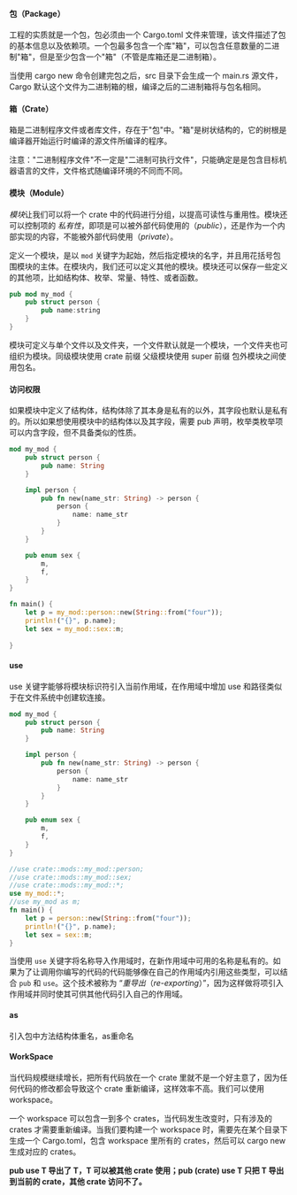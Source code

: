 

#### 包（Package）

工程的实质就是一个包，包必须由一个 Cargo.toml 文件来管理，该文件描述了包的基本信息以及依赖项。一个包最多包含一个库"箱"，可以包含任意数量的二进制"箱"，但是至少包含一个"箱"（不管是库箱还是二进制箱）。

当使用 cargo new 命令创建完包之后，src 目录下会生成一个 main.rs 源文件，Cargo 默认这个文件为二进制箱的根，编译之后的二进制箱将与包名相同。

#### 箱（Crate）

箱是二进制程序文件或者库文件，存在于"包"中。"箱"是树状结构的，它的树根是编译器开始运行时编译的源文件所编译的程序。

注意："二进制程序文件"不一定是"二进制可执行文件"，只能确定是是包含目标机器语言的文件，文件格式随编译环境的不同而不同。



#### 模块（Module）

*模块*让我们可以将一个 crate 中的代码进行分组，以提高可读性与重用性。模块还可以控制项的 *私有性*，即项是可以被外部代码使用的（*public*），还是作为一个内部实现的内容，不能被外部代码使用（*private*）。

定义一个模块，是以 `mod` 关键字为起始，然后指定模块的名字，并且用花括号包围模块的主体。在模块内，我们还可以定义其他的模块。模块还可以保存一些定义的其他项，比如结构体、枚举、常量、特性、或者函数。

```rust
pub mod my_mod {
    pub struct person {
        pub name:string
    }
}
```

模块可定义与单个文件以及文件夹，一个文件默认就是一个模块，一个文件夹也可组织为模块。同级模块使用 crate 前缀 父级模块使用 super 前缀 包外模块之间使用包名。

#### 访问权限

如果模块中定义了结构体，结构体除了其本身是私有的以外，其字段也默认是私有的。所以如果想使用模块中的结构体以及其字段，需要 pub 声明，枚举类枚举项可以内含字段，但不具备类似的性质。

```rust
mod my_mod {
    pub struct person {
        pub name: String
    }

    impl person {
        pub fn new(name_str: String) -> person {
            person {
                name: name_str
            }
        }
    }

    pub enum sex {
        m,
        f,
    }
}

fn main() {
    let p = my_mod::person::new(String::from("four"));
    println!("{}", p.name);
    let sex = my_mod::sex::m;
    
}
```


#### use

use 关键字能够将模块标识符引入当前作用域，在作用域中增加 use 和路径类似于在文件系统中创建软连接。
```rust
mod my_mod {
    pub struct person {
        pub name: String
    }

    impl person {
        pub fn new(name_str: String) -> person {
            person {
                name: name_str
            }
        }
    }

    pub enum sex {
        m,
        f,
    }
}

//use crate::mods::my_mod::person;
//use crate::mods::my_mod::sex;
//use crate::mods::my_mod::*;
use my_mod::*;
//use my_mod as m;
fn main() {
    let p = person::new(String::from("four"));
    println!("{}", p.name);
    let sex = sex::m;
}
```

当使用 `use` 关键字将名称导入作用域时，在新作用域中可用的名称是私有的。如果为了让调用你编写的代码的代码能够像在自己的作用域内引用这些类型，可以结合 `pub` 和 `use`。这个技术被称为 “*重导出*（*re-exporting*）”，因为这样做将项引入作用域并同时使其可供其他代码引入自己的作用域。

#### as

引入包中方法结构体重名，as重命名

#### WorkSpace
当代码规模继续增长，把所有代码放在一个 crate 里就不是一个好主意了，因为任何代码的修改都会导致这个 crate 重新编译，这样效率不高。我们可以使用 workspace。

一个 workspace 可以包含一到多个 crates，当代码发生改变时，只有涉及的 crates 才需要重新编译。当我们要构建一个 workspace 时，需要先在某个目录下生成一个 Cargo.toml，包含 workspace 里所有的 crates，然后可以 cargo new 生成对应的 crates。



**pub use T 导出了 T，T 可以被其他 crate 使用；pub (crate) use T 只把 T 导出到当前的 crate，其他 crate 访问不了。**